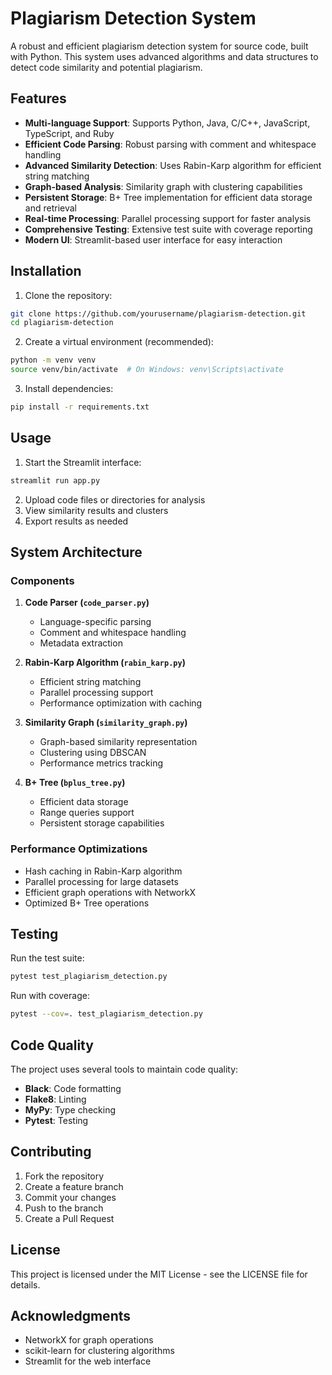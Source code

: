 # Plagiarism Detection System

A robust and efficient plagiarism detection system for source code, built with Python. This system uses advanced algorithms and data structures to detect code similarity and potential plagiarism.

## Features

- **Multi-language Support**: Supports Python, Java, C/C++, JavaScript, TypeScript, and Ruby
- **Efficient Code Parsing**: Robust parsing with comment and whitespace handling
- **Advanced Similarity Detection**: Uses Rabin-Karp algorithm for efficient string matching
- **Graph-based Analysis**: Similarity graph with clustering capabilities
- **Persistent Storage**: B+ Tree implementation for efficient data storage and retrieval
- **Real-time Processing**: Parallel processing support for faster analysis
- **Comprehensive Testing**: Extensive test suite with coverage reporting
- **Modern UI**: Streamlit-based user interface for easy interaction

## Installation

1. Clone the repository:
```bash
git clone https://github.com/yourusername/plagiarism-detection.git
cd plagiarism-detection
```

2. Create a virtual environment (recommended):
```bash
python -m venv venv
source venv/bin/activate  # On Windows: venv\Scripts\activate
```

3. Install dependencies:
```bash
pip install -r requirements.txt
```

## Usage

1. Start the Streamlit interface:
```bash
streamlit run app.py
```

2. Upload code files or directories for analysis
3. View similarity results and clusters
4. Export results as needed

## System Architecture

### Components

1. **Code Parser (`code_parser.py`)**
   - Language-specific parsing
   - Comment and whitespace handling
   - Metadata extraction

2. **Rabin-Karp Algorithm (`rabin_karp.py`)**
   - Efficient string matching
   - Parallel processing support
   - Performance optimization with caching

3. **Similarity Graph (`similarity_graph.py`)**
   - Graph-based similarity representation
   - Clustering using DBSCAN
   - Performance metrics tracking

4. **B+ Tree (`bplus_tree.py`)**
   - Efficient data storage
   - Range queries support
   - Persistent storage capabilities

### Performance Optimizations

- Hash caching in Rabin-Karp algorithm
- Parallel processing for large datasets
- Efficient graph operations with NetworkX
- Optimized B+ Tree operations

## Testing

Run the test suite:
```bash
pytest test_plagiarism_detection.py
```

Run with coverage:
```bash
pytest --cov=. test_plagiarism_detection.py
```

## Code Quality

The project uses several tools to maintain code quality:

- **Black**: Code formatting
- **Flake8**: Linting
- **MyPy**: Type checking
- **Pytest**: Testing

## Contributing

1. Fork the repository
2. Create a feature branch
3. Commit your changes
4. Push to the branch
5. Create a Pull Request

## License

This project is licensed under the MIT License - see the LICENSE file for details.

## Acknowledgments

- NetworkX for graph operations
- scikit-learn for clustering algorithms
- Streamlit for the web interface 
